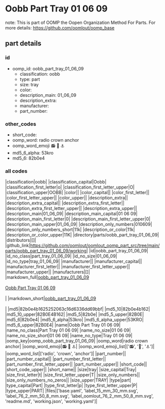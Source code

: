 # Oobb Part Tray 01 06 09  

note: This is part of OOMP the Oopen Organization Method For Parts. For more details: https://github.com/oomlout/oomp_base

##  part details





### id
* oomp_id: oobb_part_tray_01_06_09
  * classification: oobb
  * type: part
  * size: tray
  * color: 
  * description_main: 01_06_09
  * description_extra: 
  * manufacturer: 
  * part_number: 

### other_codes
* short_code: 
* oomp_word: radio crown anchor
* oomp_word_emoji :radio: :crown: :anchor:
* md5_6_alpha: 53kro
* md5_6: 82b0e4

### all codes 
|classification|oobb|
|classification_capital|Oobb|
|classification_first_letter|o|
|classification_first_letter_upper|O|
|classification_upper|OOBB|
|color||
|color_capital||
|color_first_letter||
|color_first_letter_upper||
|color_upper||
|description_extra||
|description_extra_capital||
|description_extra_first_letter||
|description_extra_first_letter_upper||
|description_extra_upper||
|description_main|01_06_09|
|description_main_capital|01 06 09|
|description_main_first_letter|0|
|description_main_first_letter_upper|0|
|description_main_upper|01_06_09|
|description_only_numbers|010609|
|description_only_numbers_short|11k|
|description_or_color|11k|
|description_or_color_upper|11K|
|directory|parts/oobb_part_tray_01_06_09|
|distributors|[]|
|github_link|https://github.com/oomlout/oomlout_oomp_part_src/tree/main/parts/oobb_part_tray_01_06_09/working|
|id|oobb_part_tray_01_06_09|
|id_no_class|part_tray_01_06_09|
|id_no_size|01_06_09|
|id_no_type|tray_01_06_09|
|manufacturer||
|manufacturer_capital||
|manufacturer_first_letter||
|manufacturer_first_letter_upper||
|manufacturer_upper||
|manufacturers|[]|
|markdown_full|[oobb_part_tray_01_06_09](https://github.com/oomlout/oomlout_oomp_part_src/tree/main/parts/oobb_part_tray_01_06_09/working)<br>[](https://github.com/oomlout/oomlout_oomp_part_src/tree/main/parts/oobb_part_tray_01_06_09/working)<br>[Oobb Part Tray 01 06 09](https://github.com/oomlout/oomlout_oomp_part_src/tree/main/parts/oobb_part_tray_01_06_09/working)<br><br>|
|markdown_short|[oobb_part_tray_01_06_09](https://github.com/oomlout/oomlout_oomp_part_src/tree/main/parts/oobb_part_tray_01_06_09/working)<br><br>|
|md5|82b0e4b1625252063c16d6336dd69bbf|
|md5_10|82b0e4b162|
|md5_10_upper|82B0E4B162|
|md5_5|82b0e|
|md5_5_upper|82B0E|
|md5_6|82b0e4|
|md5_6_alpha|53kro|
|md5_6_alpha_upper|53KRO|
|md5_6_upper|82B0E4|
|name|Oobb Part Tray 01 06 09|
|name_no_class|Part Tray 01 06 09|
|name_no_size|01 06 09|
|name_no_size_short|01 06 09|
|name_no_type|Tray 01 06 09|
|oomp_key|oomp_oobb_part_tray_01_06_09|
|oomp_word|radio crown anchor|
|oomp_word_emoji|:radio: :crown: :anchor:|
|oomp_word_emoji_list|[':radio:', ':crown:', ':anchor:']|
|oomp_word_list|['radio', 'crown', 'anchor']|
|part_number||
|part_number_capital||
|part_number_first_letter||
|part_number_first_letter_upper||
|part_number_upper||
|short_code||
|short_code_upper||
|short_name||
|size|tray|
|size_capital|Tray|
|size_first_letter|t|
|size_first_letter_upper|T|
|size_only_numbers||
|size_only_numbers_no_zeros||
|size_upper|TRAY|
|type|part|
|type_capital|Part|
|type_first_letter|p|
|type_first_letter_upper|P|
|type_upper|PART|
|files|['base.yaml', 'label_15_mm_30_mm.svg', 'label_76_2_mm_50_8_mm.svg', 'label_oomlout_76_2_mm_50_8_mm.svg', 'readme.md', 'working.json', 'working.yaml']|
